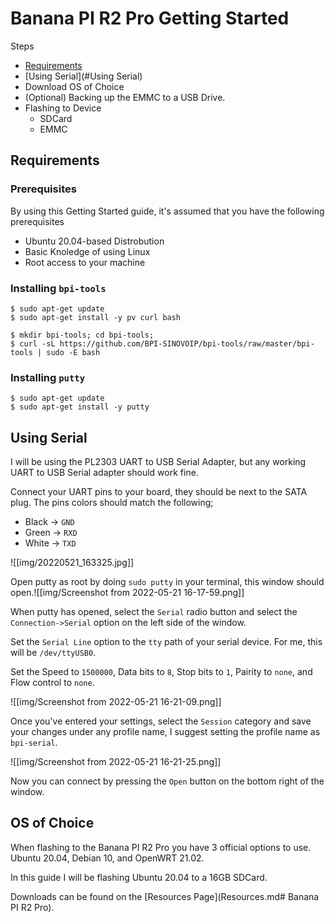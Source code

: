 # Banana PI R2 Pro Getting Started

Steps
- [Requirements](#Requirements)
- [Using Serial](#Using Serial)
- Download OS of Choice
- (Optional) Backing up the EMMC to a USB Drive.
- Flashing to Device
	- SDCard
	- EMMC

## Requirements
### Prerequisites
By using this Getting Started guide, it's assumed that you have the following prerequisites
- Ubuntu 20.04-based Distrobution
- Basic Knoledge of using Linux
- Root access to your machine

### Installing `bpi-tools`
```
$ sudo apt-get update
$ sudo apt-get install -y pv curl bash

$ mkdir bpi-tools; cd bpi-tools;
$ curl -sL https://github.com/BPI-SINOVOIP/bpi-tools/raw/master/bpi-tools | sudo -E bash
```

### Installing `putty`
```
$ sudo apt-get update
$ sudo apt-get install -y putty
```

## Using Serial
I will be using the PL2303 UART to USB Serial Adapter, but any working UART to USB Serial adapter should work fine.

Connect your UART pins to your board, they should be next to the SATA plug. The pins colors should match the following;
- Black -> `GND`
- Green -> `RXD`
- White -> `TXD`

![[img/20220521_163325.jpg]]

Open putty as root by doing `sudo putty` in your terminal, this window should open.![[img/Screenshot from 2022-05-21 16-17-59.png]]

When putty has opened, select the `Serial` radio button and select the `Connection->Serial` option on the left side of the window.

Set the `Serial Line` option to the `tty` path of your serial device. For me, this will be `/dev/ttyUSB0`.

Set the Speed to `1500000`, Data bits to `8`, Stop bits to `1`, Pairity to `none`, and Flow control to `none`.

![[img/Screenshot from 2022-05-21 16-21-09.png]]

Once you've entered your settings, select the `Session` category and save your changes under any profile name, I suggest setting the profile name as `bpi-serial`.

![[img/Screenshot from 2022-05-21 16-21-25.png]]

Now you can connect by pressing the `Open` button on the bottom right of the window.

## OS of Choice
When flashing to the Banana PI R2 Pro you have 3 official options to use. Ubuntu 20.04, Debian 10, and OpenWRT 21.02.

In this guide I will be flashing Ubuntu 20.04 to a 16GB SDCard.

Downloads can be found on the [Resources Page](Resources.md# Banana PI R2 Pro).